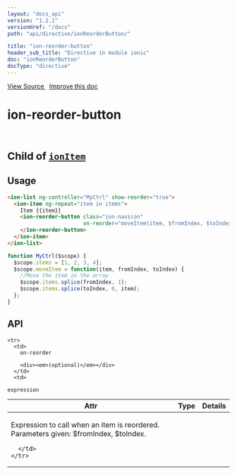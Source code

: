 ```yaml
---
layout: "docs_api"
version: "1.2.1"
versionHref: "/docs"
path: "api/directive/ionReorderButton/"

title: "ion-reorder-button"
header_sub_title: "Directive in module ionic"
doc: "ionReorderButton"
docType: "directive"
---
```


<div class="improve-docs">
  <a href='http://github.com/driftyco/ionic/tree/master/js/angular/directive/itemReorderButton.js#L5'>
    View Source
  </a>
  &nbsp;
  <a href='http://github.com/driftyco/ionic/edit/master/js/angular/directive/itemReorderButton.js#L5'>
    Improve this doc
  </a>
</div>




<h1 class="api-title">

  ion-reorder-button


<br />
<small>
  Child of <a href="/docs/api/directive/ionItem/"><code>ionItem</code></a>
</small>


</h1>














  
<h2 id="usage">Usage</h2>
  
```html
<ion-list ng-controller="MyCtrl" show-reorder="true">
  <ion-item ng-repeat="item in items">
    Item {{item}}
    <ion-reorder-button class="ion-navicon"
                        on-reorder="moveItem(item, $fromIndex, $toIndex)">
    </ion-reorder-button>
  </ion-item>
</ion-list>
```
```js
function MyCtrl($scope) {
  $scope.items = [1, 2, 3, 4];
  $scope.moveItem = function(item, fromIndex, toIndex) {
    //Move the item in the array
    $scope.items.splice(fromIndex, 1);
    $scope.items.splice(toIndex, 0, item);
  };
}
```
  
  
<h2 id="api" style="clear:both;">API</h2>

<table class="table" style="margin:0;">
  <thead>
    <tr>
      <th>Attr</th>
      <th>Type</th>
      <th>Details</th>
    </tr>
  </thead>
  <tbody>
    
    <tr>
      <td>
        on-reorder
        
        <div><em>(optional)</em></div>
      </td>
      <td>
        
  <code>expression</code>
      </td>
      <td>
        <p>Expression to call when an item is reordered.
Parameters given: $fromIndex, $toIndex.</p>

        
      </td>
    </tr>
    
  </tbody>
</table>

  

  





